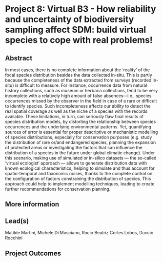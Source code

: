 # Project 8: Virtual B3 - How reliability and uncertainty of biodiversity sampling affect SDM: build virtual species to cope with real problems!

## Abstract

In most cases, there is no complete information about the ‘reality’ of the focal species distribution besides the data collected in-situ. This is partly because the completeness of the data extracted from surveys (recorded in-situ) is difficult to measure. For instance, occurrence data from natural history collections, such as museum or herbaria collections, tend to be very incomplete with a relatively high amount of false absences—i.e., species occurrences missed by the observer in the field in case of a rare or difficult to identify species. Such incompleteness affects our ability to detect the real spatial coverage as well as the niche of a species with the records available. These limitations, in turn, can seriously flaw final results of species distribution models, by distorting the relationship between species occurrences and the underlying environmental patterns. Yet, quantifying sources of error is essential for proper descriptive or mechanistic modelling of species distributions, especially for conservation purposes (e.g. study the distribution of rare or/and endangered species, planning the expansion of protected areas or investigating the factors that can influence the distribution of a species in the future under global climatic change). Under this scenario, making use of simulated or in-silico datasets — the so-called ‘virtual ecologist’ approach — allows to generate distribution data with known ecological characteristics, helping to simulate and thus account for spatio-temporal and taxonomic noises, thanks to the complete control on the configuration of factors constraining the distribution of species. This approach could help to implement modelling techniques, leading to create further recommendations for conservation planning.

## More information


## Lead(s)

Matilde Martini, Michele Di Musciano, Rocio Beatriz Cortes Lobos, Duccio Rocchini

## Project Outcomes
